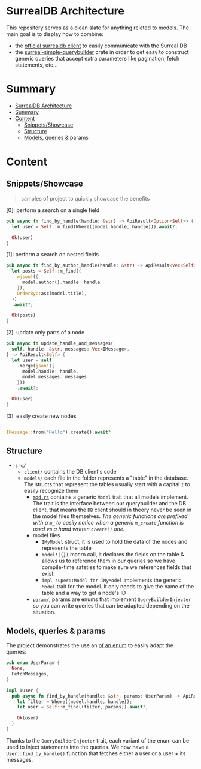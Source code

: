 
# SurrealDB Architecture
This repository serves as a clean slate for anything related to models. The main
goal is to display how to combine:
  - the [official surrealdb client](https://github.com/surrealdb/surrealdb/tree/main/lib) to easily communicate with the Surreal DB
  - the [surreal-simple-querybuilder](https://github.com/Aelto/surreal-simple-querybuilder) crate
in order to get easy to construct generic queries that accept extra parameters like
pagination, fetch statements, etc...

# Summary
- [SurrealDB Architecture](#surrealdb-architecture)
- [Summary](#summary)
- [Content](#content)
  - [Snippets/Showcase](#snippetsshowcase)
  - [Structure](#structure)
  - [Models, queries \& params](#models-queries--params)

# Content
## Snippets/Showcase
> samples of project to quickly showcase the benefits

[0]: perform a search on a single field
```rs
pub async fn find_by_handle(handle: &str) -> ApiResult<Option<Self>> {
  let user = Self::m_find(Where((model.handle, handle))).await?;

  Ok(user)
}
```
[1]: perform a search on nested fields
```rs
pub async fn find_by_author_handle(handle: &str) -> ApiResult<Vec<Self>> {
  let posts = Self::m_find((
    wjson!({
      model.author().handle: handle
    }),
    OrderBy::asc(model.title),
  ))
  .await?;

  Ok(posts)
}
```
[2]: update only parts of a node
```rs
pub async fn update_handle_and_messages(
  self, handle: &str, messages: Vec<IMessage>,
) -> ApiResult<Self> {
  let user = self
    .merge(json!({
      model.handle: handle,
      model.messages: messages
    }))
    .await?;

  Ok(user)
}
```
[3]: easily create new nodes
```rs

IMessage::from("Hello").create().await?
```

## Structure

- `src/`
  - `client/` contains the DB client's code
  - `models/` each file in the folder represents a "table" in the database. The structs that represent the tables usually start with a capital `I` to easily recognize them
    - [`mod.rs`](/src/models/mod.rs) contains a generic `Model` trait that all models implement. The trait is the interface between our querybuilder and the DB client, that means the `DB` client should in theory never be seen in the model files themselves. _The generic functions are prefixed with a `m_` to easily notice when a generic `m_create` function is used vs a hand written `create()` one._
    - model files
      - `IMyModel` struct, it is used to hold the data of the nodes and represents the table
      - `model!({})` macro call, it declares the fields on the table & allows us to reference them in our queries so we have compile-time safeties to make sure we references fields that exist.
      - `impl super::Model for IMyModel` implements the generic `Model` trait for the model. It only needs to give the name of the table and a way to get a node's ID
    - [`param/`](/src/models/params/), params are enums that implement `QueryBuilderInjecter` so you can write queries that can be adapted depending on the situation.

## Models, queries & params
The project demonstrates the use an [of an enum](/src/models/params/user.rs) to easily adapt the queries:
```rs
pub enum UserParam {
  None,
  FetchMessages,
}

impl IUser {
  pub async fn find_by_handle(handle: &str, params: UserParam) -> ApiResult<Option<Self>> {
    let filter = Where((model.handle, handle));
    let user = Self::m_find((filter, params)).await?;

    Ok(user)
  }
}
```

Thanks to the `QueryBuilderInjecter` trait, each variant of the enum can be used to inject statements into the queries. We now have a `User::find_by_handle()` function that fetches either a user or a user + its messages.
